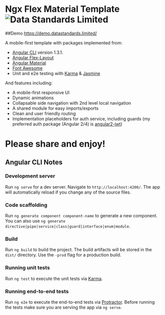 # Ngx Flex Material Template ![Data Standards Limited](https://datastandards.limited/android-icon-48x48.png)

##Demo
https://demo.datastandards.limited/

A mobile-first template with packages implemented from:
- [Angular CLI](https://github.com/angular/angular-cli) version 1.3.1.
- [Angular Flex-Layout](https://github.com/angular/flex-layout)
- [Angular Material](https://material.angular.io)
- [Font Awesome](http://fontawesome.io/)
- Unit and e2e testing with [Karma](https://karma-runner.github.io) & [Jasmine](https://jasmine.github.io/)

And features including:
- A mobile-first responsive UI
- Dynamic animations
- Collapsable side navigation with 2nd level local navigation
- A shared module for easy imports/exports
- Clean and user friendly routing
- Implementation placeholders for auth service, including guards (my preferred auth package (Angular 2/4) is [angular2-jwt](https://github.com/auth0/angular2-jwt))

# Please share and enjoy!

## Angular CLI Notes

### Development server

Run `ng serve` for a dev server. Navigate to `http://localhost:4200/`. The app will automatically reload if you change any of the source files.

### Code scaffolding

Run `ng generate component component-name` to generate a new component. You can also use `ng generate directive|pipe|service|class|guard|interface|enum|module`.

### Build

Run `ng build` to build the project. The build artifacts will be stored in the `dist/` directory. Use the `-prod` flag for a production build.

### Running unit tests

Run `ng test` to execute the unit tests via [Karma](https://karma-runner.github.io).

### Running end-to-end tests

Run `ng e2e` to execute the end-to-end tests via [Protractor](http://www.protractortest.org/).
Before running the tests make sure you are serving the app via `ng serve`.
